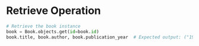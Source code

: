 
# Retrieve Operation

```python
# Retrieve the book instance
book = Book.objects.get(id=book.id)
book.title, book.author, book.publication_year  # Expected output: ("1984", "George Orwell", 1949)
